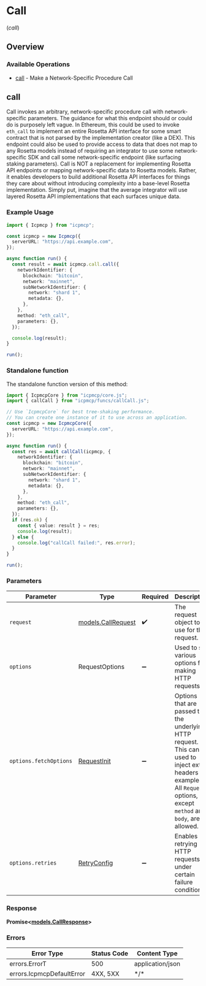 # Call
(*call*)

## Overview

### Available Operations

* [call](#call) - Make a Network-Specific Procedure Call

## call

Call invokes an arbitrary, network-specific procedure call with network-specific parameters. The guidance for what this endpoint should or could do is purposely left vague. In Ethereum, this could be used to invoke `eth_call` to implement an entire Rosetta API interface for some smart contract that is not parsed by the implementation creator (like a DEX). This endpoint could also be used to provide access to data that does not map to any Rosetta models instead of requiring an integrator to use some network-specific SDK and call some network-specific endpoint (like surfacing staking parameters). Call is NOT a replacement for implementing Rosetta API endpoints or mapping network-specific data to Rosetta models. Rather, it enables developers to build additional Rosetta API interfaces for things they care about without introducing complexity into a base-level Rosetta implementation. Simply put, imagine that the average integrator will use layered Rosetta API implementations that each surfaces unique data.

### Example Usage

```typescript
import { Icpmcp } from "icpmcp";

const icpmcp = new Icpmcp({
  serverURL: "https://api.example.com",
});

async function run() {
  const result = await icpmcp.call.call({
    networkIdentifier: {
      blockchain: "bitcoin",
      network: "mainnet",
      subNetworkIdentifier: {
        network: "shard 1",
        metadata: {},
      },
    },
    method: "eth_call",
    parameters: {},
  });

  console.log(result);
}

run();
```

### Standalone function

The standalone function version of this method:

```typescript
import { IcpmcpCore } from "icpmcp/core.js";
import { callCall } from "icpmcp/funcs/callCall.js";

// Use `IcpmcpCore` for best tree-shaking performance.
// You can create one instance of it to use across an application.
const icpmcp = new IcpmcpCore({
  serverURL: "https://api.example.com",
});

async function run() {
  const res = await callCall(icpmcp, {
    networkIdentifier: {
      blockchain: "bitcoin",
      network: "mainnet",
      subNetworkIdentifier: {
        network: "shard 1",
        metadata: {},
      },
    },
    method: "eth_call",
    parameters: {},
  });
  if (res.ok) {
    const { value: result } = res;
    console.log(result);
  } else {
    console.log("callCall failed:", res.error);
  }
}

run();
```

### Parameters

| Parameter                                                                                                                                                                      | Type                                                                                                                                                                           | Required                                                                                                                                                                       | Description                                                                                                                                                                    |
| ------------------------------------------------------------------------------------------------------------------------------------------------------------------------------ | ------------------------------------------------------------------------------------------------------------------------------------------------------------------------------ | ------------------------------------------------------------------------------------------------------------------------------------------------------------------------------ | ------------------------------------------------------------------------------------------------------------------------------------------------------------------------------ |
| `request`                                                                                                                                                                      | [models.CallRequest](../../models/callrequest.md)                                                                                                                              | :heavy_check_mark:                                                                                                                                                             | The request object to use for the request.                                                                                                                                     |
| `options`                                                                                                                                                                      | RequestOptions                                                                                                                                                                 | :heavy_minus_sign:                                                                                                                                                             | Used to set various options for making HTTP requests.                                                                                                                          |
| `options.fetchOptions`                                                                                                                                                         | [RequestInit](https://developer.mozilla.org/en-US/docs/Web/API/Request/Request#options)                                                                                        | :heavy_minus_sign:                                                                                                                                                             | Options that are passed to the underlying HTTP request. This can be used to inject extra headers for examples. All `Request` options, except `method` and `body`, are allowed. |
| `options.retries`                                                                                                                                                              | [RetryConfig](../../lib/utils/retryconfig.md)                                                                                                                                  | :heavy_minus_sign:                                                                                                                                                             | Enables retrying HTTP requests under certain failure conditions.                                                                                                               |

### Response

**Promise\<[models.CallResponse](../../models/callresponse.md)\>**

### Errors

| Error Type                | Status Code               | Content Type              |
| ------------------------- | ------------------------- | ------------------------- |
| errors.ErrorT             | 500                       | application/json          |
| errors.IcpmcpDefaultError | 4XX, 5XX                  | \*/\*                     |
